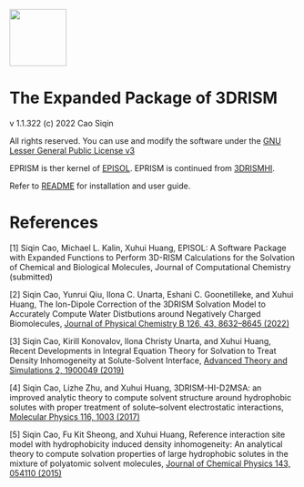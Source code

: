 <img src="https://github.com/seechin/eprism3d/blob/main/logo.png" height=100></img>

# The Expanded Package of 3DRISM

v 1.1.322 (c) 2022 Cao Siqin

All rights reserved. You can use and modify the software under the [GNU Lesser General Public License v3](https://www.gnu.org/licenses/lgpl-3.0.en.html)

EPRISM is ther kernel of [EPISOL](https://github.com/EPISOLrelease/EPISOL). EPRISM is continued from [3DRISMHI](https://github.com/seechin/3DRISMHI). 

Refer to [README](https://github.com/seechin/eprism/blob/main/README) for installation and user guide.

# References

[1] Siqin Cao, Michael L. Kalin, Xuhui Huang, EPISOL: A Software Package with Expanded Functions to Perform 3D-RISM Calculations for the Solvation of Chemical and Biological Molecules,  Journal of Computational Chemistry (submitted)

[2] Siqin Cao, Yunrui Qiu, Ilona C. Unarta, Eshani C. Goonetilleke, and Xuhui Huang, The Ion-Dipole Correction of the 3DRISM Solvation Model to Accurately Compute Water Distbutions around Negatively Charged Biomolecules, [Journal of Physical Chemistry B 126, 43, 8632–8645 (2022)](https://doi.org/10.1021/acs.jpcb.2c04431)

[3] Siqin Cao, Kirill Konovalov, Ilona Christy Unarta, and Xuhui Huang, Recent Developments in Integral Equation Theory for Solvation to Treat Density Inhomogeneity at Solute-Solvent Interface, [Advanced Theory and Simulations 2, 1900049 (2019)](https://doi.org/10.1002/adts.201900049)

[4] Siqin Cao, Lizhe Zhu, and Xuhui Huang, 3DRISM-HI-D2MSA: an improved analytic theory to compute solvent structure around hydrophobic solutes with proper treatment of solute–solvent electrostatic interactions, [Molecular Physics 116, 1003 (2017)](https://doi.org/10.1080/00268976.2017.1416195)

[5] Siqin Cao, Fu Kit Sheong, and Xuhui Huang, Reference interaction site model with hydrophobicity induced density inhomogeneity: An analytical theory to compute solvation properties of large hydrophobic solutes in the mixture of polyatomic solvent molecules, [Journal of Chemical Physics 143, 054110 (2015)](https://doi.org/10.1063/1.4928051)

